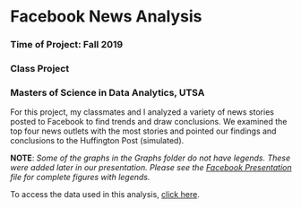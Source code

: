 # Facebook News Analysis
### Time of Project: Fall 2019
### Class Project
### Masters of Science in Data Analytics, UTSA

For this project, my classmates and I analyzed a variety of news stories posted to Facebook to find trends and draw conclusions. We examined the top four news outlets with the most stories and pointed our findings and conclusions to the Huffington Post (simulated).

**NOTE**: _Some of the graphs in the Graphs folder do not have legends. These were added later in our presentation. Please see the [Facebook Presentation](https://github.com/iscarff123/FacebookNewsAnalysis/raw/main/Facebook%20Presentation.pptx) file for complete figures with legends._

To access the data used in this analysis, [click here](https://drive.google.com/drive/folders/1p7CQRQdh9iIDvjdwf88yQQh0IWpdqpeI?usp=sharing).
